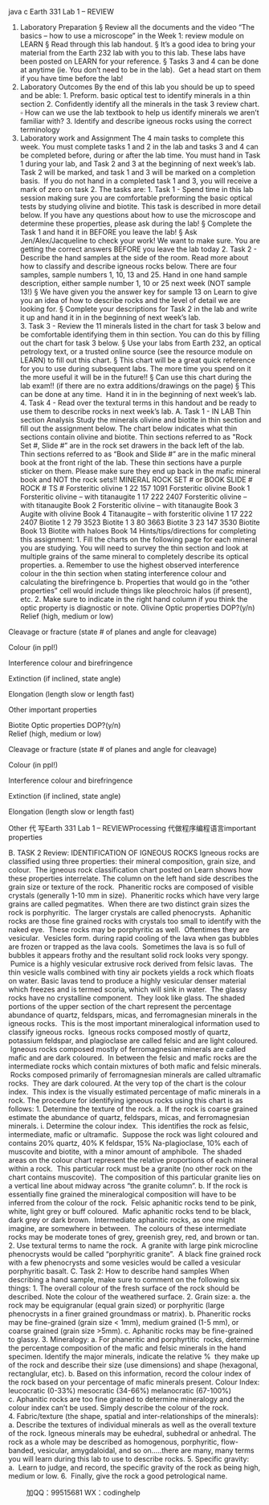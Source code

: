 java c
Earth 331 Lab 1 – REVIEW 
1. Laboratory Preparation
§ Review all the documents and the video “The basics – how to use a microscope” in the Week 1: review module on LEARN
§ Read through this lab handout.
§ It’s a good idea to bring your material from the Earth 232 lab with you to this lab. These labs have been posted on LEARN for your reference.
§ Tasks 3 and 4 can be done at anytime (ie. You don’t need to be in the lab).  Get a head start on them if you have time before the lab!
2. Laboratory Outcomes 
By the end of this lab you should be up to speed and be able:
1. Preform. basic optical test to identify minerals in a thin section
2. Confidently identify all the minerals in the task 3 review chart.
▫ How can we use the lab textbook to help us identify minerals we aren’t familiar with?
3. Identify and describe igneous rocks using the correct terminology
3. Laboratory work and Assignment 
The 4 main tasks to complete this week. You must complete tasks 1 and 2 in the lab and tasks 3 and 4 can be completed before, during or after the lab time. You must hand in Task 1 during your lab, and Task 2 and 3 at the beginning of next week’s lab. Task 2 will be marked, and task 1 and 3 will be marked on a completion basis.  If you do not hand in a completed task 1 and 3, you will receive a mark of zero on task 2. 
The tasks are:
1. Task 1 - Spend time in this lab session making sure you are comfortable preforming the basic optical tests by studying olivine and biotite. This task is described in more detail below. If you have any questions about how to use the microscope and determine these properties, please ask during the lab!
§ Complete the Task 1 and hand it in BEFORE you leave the lab! 
§ Ask Jen/Alex/Jacqueline to check your work! We want to make sure. You are getting the correct answers BEFORE you leave the lab today 
2. Task 2 - Describe the hand samples at the side of the room. Read more about how to classify and describe igneous rocks below. There are four samples, sample numbers 1, 10, 13 and 25. Hand in one hand sample description, either sample number 1, 10 or 25 next week (NOT sample 13!)
§ We have given you the answer key for sample 13 on Learn to give you an idea of how to describe rocks and the level of detail we are looking for.
§ Complete your descriptions for Task 2 in the lab and write it up and hand it in in the beginning of next week’s lab.  
3. Task 3 - Review the 11 minerals listed in the chart for task 3 below and be comfortable identifying them in thin section. You can do this by filling out the chart for task 3 below. 
§ Use your labs from Earth 232, an optical petrology text, or a trusted online source (see the resource module on LEARN) to fill out this chart.
§ This chart will be a great quick reference for you to use during subsequent labs. The more time you spend on it the more useful it will be in the future!!
§ Can use this chart during the lab exam!! (if there are no extra additions/drawings on the page)
§ This can be done at any time.  Hand it in in the beginning of next week’s lab.  
4. Task 4 - Read over the textural terms in this handout and be ready to use them to describe rocks in next week’s lab.
A. Task 1 - IN LAB Thin section Analysis 
Study the minerals olivine and biotite in thin section and fill out the assignment below.
The chart below indicates what thin sections contain olivine and biotite.
Thin sections referred to as "Rock Set #, Slide #” are in the rock set drawers in the back left of the lab.  
Thin sections referred to as “Book and Slide #” are in the mafic mineral book at the front right of the lab. These thin sections have a purple sticker on them. Please make sure they end up back in the mafic mineral book and NOT the rock sets!! MINERAL ROCK SET # or BOOK SLIDE # ROCK # TS # Forsteritic olivine 1 22 157 1091 Forsteritic olivine Book 1 Forsteritic olivine – with titanaugite 1 17 222 2407 Forsteritic olivine – with titanaugite Book 2 Forsteritic olivine – with titanaugite Book 3 Augite with olivine Book 4 Titanaugite – with forsteritic olivine 1 17 222 2407 Biotite  1 2 79 3523 Biotite 1 3 80 3663 Biotite 3 23 147 3530 Biotite Book 13 Biotite with haloes Book 14 
Hints/tips/directions for completing this assignment:
1. Fill the charts on the following page for each mineral you are studying. You will need to survey the thin section and look at multiple grains of the same mineral to completely describe its optical properties.
a. Remember to use the highest observed interference colour in the thin section when stating interference colour and calculating the birefringence
b. Properties that would go in the “other properties” cell would include things like pleochroic halos (if present), etc.
2. Make sure to indicate in the right hand column if you think the optic property is diagnostic or note.
Olivine 
Optic properties 
DOP?(y/n)   
Relief (high, medium or low)   

Cleavage or fracture (state # of planes and angle for cleavage)  

Colour (in ppl!)   

Interference colour and birefringence 

Extinction (if inclined, state angle)   

Elongation (length slow or length fast)   

Other important properties 



Biotite 
Optic properties 
DOP?(y/n)   
Relief (high, medium or low)   

Cleavage or fracture (state # of planes and angle for cleavage)   

Colour (in ppl!)   

Interference colour and birefringence 

Extinction (if inclined, state angle)   

Elongation (length slow or length fast)   

Other 代 写Earth 331 Lab 1 – REVIEWProcessing
代做程序编程语言important properties 

B. TASK 2 Review: IDENTIFICATION OF IGNEOUS ROCKS 
Igneous rocks are classified using three properties: their mineral composition, grain size, and colour.  The igneous rock classification chart posted on Learn shows how these properties interrelate.
The column on the left hand side describes the grain size or texture of the rock.  Phaneritic rocks are composed of visible crystals (generally 1-10 mm in size).  Phaneritic rocks which have very large grains are called pegmatites.  When there are two distinct grain sizes the rock is porphyritic.  The larger crystals are called phenocrysts.  Aphanitic rocks are those fine grained rocks with crystals too small to identify with the naked eye.  These rocks may be porphyritic as well.  Oftentimes they are vesicular.  Vesicles form. during rapid cooling of the lava when gas bubbles are frozen or trapped as the lava cools.  Sometimes the lava is so full of bubbles it appears frothy and the resultant solid rock looks very spongy.  Pumice is a highly vesicular extrusive rock derived from felsic lavas.  The thin vesicle walls combined with tiny air pockets yields a rock which floats on water. Basic lavas tend to produce a highly vesicular denser material which freezes and is termed scoria, which will sink in water.  The glassy rocks have no crystalline component.  They look like glass.
The shaded portions of the upper section of the chart represent the percentage abundance of quartz, feldspars, micas, and ferromagnesian minerals in the igneous rocks.  This is the most important mineralogical information used to classify igneous rocks.  Igneous rocks composed mostly of quartz, potassium feldspar, and plagioclase are called felsic and are light coloured.  Igneous rocks composed mostly of ferromagnesian minerals are called mafic and are dark coloured.  In between the felsic and mafic rocks are the intermediate rocks which contain mixtures of both mafic and felsic minerals.  Rocks composed primarily of ferromagnesian minerals are called ultramafic rocks.  They are dark coloured.
At the very top of the chart is the colour index.  This index is the visually estimated percentage of mafic minerals in a rock. 
The procedure for identifying igneous rocks using this chart is as follows:
1. Determine the texture of the rock.
a. If the rock is coarse grained estimate the abundance of quartz, feldspars, micas, and ferromagnesian minerals.
i. Determine the colour index.  This identifies the rock as felsic, intermediate, mafic or ultramafic.  Suppose the rock was light coloured and contains 20% quartz, 40% K feldspar, 15% Na-plagioclase, 10% each of muscovite and biotite, with a minor amount of amphibole.  The shaded areas on the colour chart represent the relative proportions of each mineral within a rock.  This particular rock must be a granite (no other rock on the chart contains muscovite).  The composition of this particular granite lies on a vertical line about midway across “the granite column”.
b. If the rock is essentially fine grained the mineralogical composition will have to be inferred from the colour of the rock.  Felsic aphanitic rocks tend to be pink, white, light grey or buff coloured.  Mafic aphanitic rocks tend to be black, dark grey or dark brown.  Intermediate aphanitic rocks, as one might imagine, are somewhere in between.  The colours of these intermediate rocks may be moderate tones of grey, greenish grey, red, and brown or tan.
2. Use textural terms to name the rock.  A granite with large pink microcline phenocrysts would be called “porphyritic granite”.  A black fine grained rock with a few phenocrysts and some vesicles would be called a vesicular porphyritic basalt.
C. Task 2: How to describe hand samples 
When describing a hand sample, make sure to comment on the following six things:
1. The overall colour of the fresh surface of the rock should be described. Note the colour of the weathered surface.
2. Grain size:
a. the rock may be equigranular (equal grain sized) or porphyritic (large phenocrysts in a finer grained groundmass or matrix).
b. Phaneritic rocks may be fine-grained (grain size < 1mm), medium grained (1-5 mm), or coarse grained (grain size >5mm).
c. Aphanitic rocks may be fine-grained to glassy.
3. Mineralogy:
a. For phaneritic and porphyrtitic  rocks, determine the percentage composition of the mafic and felsic minerals in the hand specimen. Identify the major minerals, indicate the relative %  they make up of the rock and describe their size (use dimensions) and shape (hexagonal, rectanglular, etc).
b. Based on this information, record the colour index of the rock based on your percentage of mafic minerals present.
Colour Index:
leucocratic (0-33%)
mesocratic (34-66%)
melanocratic (67-100%)
c. Aphanitic rocks are too fine grained to determine mineralogy and the colour index can’t be used. Simply describe the colour of the rock.
4. Fabric/texture (the shape, spatial and inter-relationships of the minerals):
a. Describe the textures of individual minerals as well as the overall texture of the rock. Igneous minerals may be euhedral, subhedral or anhedral. The rock as a whole may be described as homogenous, porphyritic, flow-banded, vesicular, amygdaloidal, and so on…..there are many, many terms you will learn during this lab to use to describe rocks.
5. Specific gravity:
a.  Learn to judge, and record, the specific gravity of the rock as being high, medium or low.
6.  Finally, give the rock a good petrological name.



         
加QQ：99515681  WX：codinghelp
